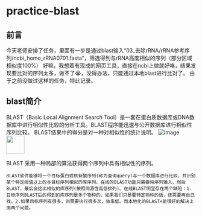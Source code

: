 # practice-blast
## 前言
今天老师安排了任务，里面有一步是通过blast输入“03_去除rRNA/rRNA参考序列/ncbi_homo_rRNA0701.fasta”，筛选得到与rRNA高度相似的序列（部分区域相似度100%）
好嘛，我想着有现成的网页工具，直接在ncbi上做就好咯，结果发现要比对的序列太多，做不了😭，没得办法，只能通过本地blast进行比对了。
由于之前没做过这样的任务，特此记录。
## blast简介
BLAST（Basic Local Alignment Search Tool）是一套在蛋白质数据库或DNA数据库中进行相似性比较的分析工具。BLAST程序能迅速与公开数据库进行相似性序列比较。
BLAST结果中的得分是对一种对相似性的统计说明。
![image](https://user-images.githubusercontent.com/71922803/190534573-6ba16a8e-24c1-44a9-8f4e-1e392a392135.png|width=100)
<img src="https://user-images.githubusercontent.com/71922803/190534573-6ba16a8e-24c1-44a9-8f4e-1e392a392135.png" width="48">

BLAST 采用一种局部的算法获得两个序列中具有相似性的序列。

`BLAST软件能够将一个目标蛋白或核苷酸序列(称为查询query)与一个数据库进行比较，并识别某个特定阈值以上的与目标序列相似的库序列。在线的BLAST功能只需要将序列输入，然后BLAST，最后会给出相似的库序列(按照同源性高低排列)。在线BLAST明显存在两个缺陷：1.目标序列BLAST后的得到的库序列是多个物种的，如果我们只是要特定物种的话，还需要再自己找。2.如果目标序列有很多，则需要执行很多次，效率低。而本地化的BLAST+能很好的解决上面两个问题。
`
## 
